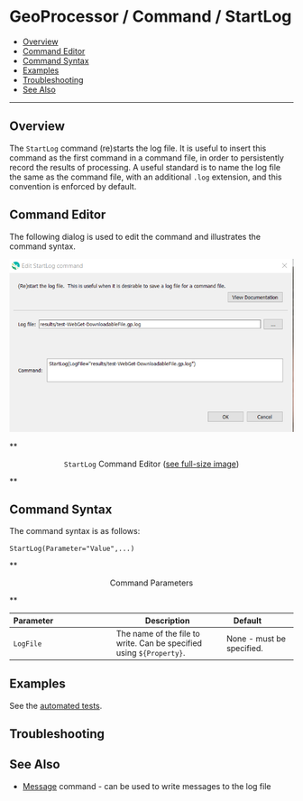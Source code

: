 # GeoProcessor / Command / StartLog #

* [Overview](#overview)
* [Command Editor](#command-editor)
* [Command Syntax](#command-syntax)
* [Examples](#examples)
* [Troubleshooting](#troubleshooting)
* [See Also](#see-also)

-------------------------

## Overview ##

The `StartLog` command (re)starts the log file. It is useful to insert this command as the first
command in a command file, in order to persistently record the results of processing. A useful standard is
to name the log file the same as the command file, with an additional `.log` extension, and this convention
is enforced by default.


## Command Editor ##

The following dialog is used to edit the command and illustrates the command syntax.

![StartLog](StartLog.png)

**<p style="text-align: center;">
`StartLog` Command Editor (<a href="../StartLog.png">see full-size image</a>)
</p>**

## Command Syntax ##

The command syntax is as follows:

```text
StartLog(Parameter="Value",...)
```
**<p style="text-align: center;">
Command Parameters
</p>**

| **Parameter**&nbsp;&nbsp;&nbsp;&nbsp;&nbsp;&nbsp;&nbsp;&nbsp;&nbsp;&nbsp;&nbsp;&nbsp;&nbsp;&nbsp;&nbsp;&nbsp;&nbsp;&nbsp;&nbsp;&nbsp;&nbsp;&nbsp;&nbsp;&nbsp;&nbsp;&nbsp; | **Description** | **Default**&nbsp;&nbsp;&nbsp;&nbsp;&nbsp;&nbsp;&nbsp;&nbsp;&nbsp;&nbsp; |
| --------------|-----------------|----------------- |
| `LogFile` | The name of the file to write.  Can be specified using `${Property}`. | None - must be specified. |


## Examples ##

See the [automated tests](https://github.com/OpenWaterFoundation/owf-app-geoprocessor-python-test/tree/master/test/commands/StartLog).

## Troubleshooting ##

## See Also ##

* [Message](../Message/Message) command - can be used to write messages to the log file
